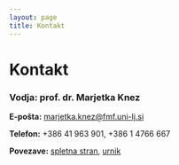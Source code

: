 ```yaml
---
layout: page
title: Kontakt
---
```





# Kontakt

<p><h3><strong>Vodja:</strong> prof. dr. Marjetka Knez </h3></p>
   <p><strong>E-pošta:</strong> <a href="mailto:marjetka.knez@fmf.uni-lj.si">marjetka.knez@fmf.uni-lj.si</a></p>    
   <p><strong>Telefon:</strong> +386 41 963 901, +386 1 4766 667 </p>
   <p><strong>Povezave:</strong> <a href="http://www.fmf.uni-lj.si/~knez/">spletna stran</a>, 
   		  <a href="https://urnik.fmf.uni-lj.si/oseba/25/">urnik</a>


<!--
Prilagojeni Google obrazci za študente/zaposlene oz. zunanje partnerje so v pripravi. Do takrat smo dosegljivi na `olmu@fmf.uni-lj.si`.
-->